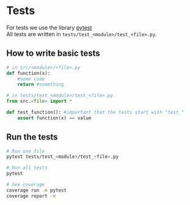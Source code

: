 # Tests
For tests we use the library [pytest](https://docs.pytest.org/en/7.0.x/) <br>
All tests are written in `tests/test_<module>/test_<file>.py`.


## How to write basic tests
```python
# in src/<module>/<file>.py
def function(x):
    #some code
    return #something

# in tests/test_<module>/test_<file>.py
from src.<file> import *

def test_function(): #important that the tests start with "test_"
    assert function(x) == value
```

## Run the tests
```bash
# Run one file
pytest tests/test_<module>/test_<file>.py

# Run all tests
pytest

# See coverage
coverage run -m pytest
coverage report -m
```